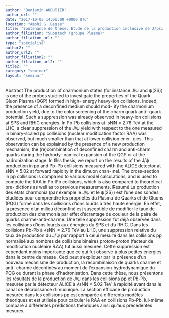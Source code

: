 ```yaml
---
author: "Benjamin AUDURIER"
author_url: ""
date: "2017-10-05 14:00:00 +0000 UTC"
location: "Amphi G. Besse"
title: "Soutenance de thèse: Étude de la production inclusive de J/psi dans les collisions pp et Pb-Pb à sqrt(sNN) = 5.02 TeV avec le spectromètre à muon de l'expérience ALICE au LHC"
author_filiation: "Subatech (groupe Plasma)"
author_filiation_url: ""
type: "spécialisé"
author2: ""
author_url2: ""
author_filiation2: ""
author_filiation_url2: ""
title2: ""
category: "seminar" 
layout: "seminar"
---
```

Abstract The production of charmonium states (for instance J/ψ and ψ(2S)) is one of the probes studied to investigate the properties of the Quark-Gluon Plasma (QGP) formed in high- energy heavy-ion collisions. Indeed, the presence of a deconfined medium should mod- ify the charmonium production yield, due to the color screening of the charm quark anti- quark potential. Such a suppression was already observed in heavy-ion collisions at SPS and RHIC energies. In Pb-Pb collisions at  sNN = 2.76 TeV at the LHC, a clear suppression of the J/ψ yield with respect to the one measured in binary-scaled pp collisions (nuclear modification factor RAA) was observed, but much smaller than that at lower collision ener- gies. This observation can be explained by the presence of a new production mechanism, the (re)combination of deconfined charm and anti-charm quarks during the hydrody- namical expansion of the QGP or at the hadronization stage. In this thesis, we report on the results of the J/ψ production in pp and Pb-Pb collisions measured with the ALICE detector at  sNN = 5.02 at forward rapidity in the dimuon chan- nel. The cross-section in pp collisions is compared to various model calculations, and is used to compute the RAA in Pb-Pb collisions, which is also compared to theoretical pre- dictions as well as to previous measurements.   Résumé La production des états charmonia (par exemple le J/ψ et le ψ(2S)) est l’une des sondes étudiées pour comprendre les propriétés du Plasma de Quarks et de Gluons (PQG) formé dans les collisions d’ions lourds à très haute énergie. En effet, la présence d’un milieu déconfiné est susceptible de modifier le taux de production des charmonia par effet d’écrantage de couleur de la paire de quarks charme-anti-charme. Une telle suppression fut déjà observée dans les collisions d’ions lourds aux énergies du SPS et du RHIC. Dans les collisions Pb-Pb à √sNN = 2.76 TeV au LHC, une suppression relative du taux de production du J/ψ par rapport à celui mesuré dans les collisions pp normalisé aux nombres de collisions binaires proton-proton (facteur de modification nucléaire RAA) fut aussi mesurée. Cette suppression est cependant moins importante que ce qui fut observé à plus petites énergies dans le centre de masse. Ceci peut s’expliquer par la présence d’un nouveau mécanisme de production, la recombinaison de quarks charme et anti- charme déconfinés au moment de l’expansion hydrodynamique du PQG ou durant la phase d’hadronisation. Dans cette thèse, nous présentons les résultats de la production de J/ψ dans les collisions pp et Pb-Pb, mesurée par le détecteur ALICE à √sNN = 5.02 TeV à rapidité avant dans le canal de décroissance dimuonique. La section efficace de production mesurée dans les collisions pp est comparée à différents modèles théoriques et est utilisée pour calculer le RAA en collisions Pb-Pb, lui-même comparé à différentes prédictions théoriques ainsi qu’aux précédentes mesures.
